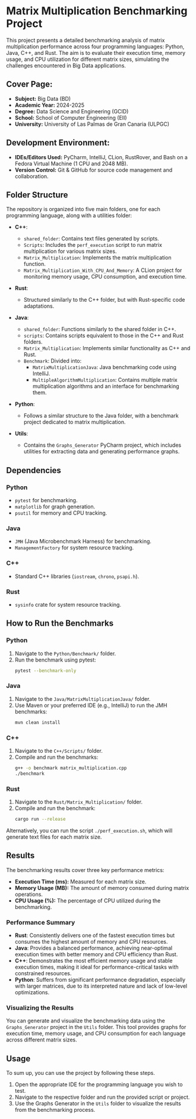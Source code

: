 # Matrix Multiplication Benchmarking Project

This project presents a detailed benchmarking analysis of matrix multiplication performance across four programming languages: Python, Java, C++, and Rust. The aim is to evaluate their execution time, memory usage, and CPU utilization for different matrix sizes, simulating the challenges encountered in Big Data applications.

## Cover Page:

- **Subject:** Big Data (BD)
- **Academic Year:** 2024-2025
- **Degree:** Data Science and Engineering (GCID)
- **School:** School of Computer Engineering (EII)
- **University:** University of Las Palmas de Gran Canaria (ULPGC)

## Development Environment:

- **IDEs/Editors Used:** PyCharm, IntelliJ, CLion, RustRover, and Bash on a Fedora Virtual Machine (1 CPU and 2048 MB).
- **Version Control:** Git & GitHub for source code management and collaboration.

## Folder Structure

The repository is organized into five main folders, one for each programming language, along with a utilities folder:

- **C++**:
  - `shared_folder`: Contains text files generated by scripts.
  - `Scripts`: Includes the `perf_execution` script to run matrix multiplication for various matrix sizes.
  - `Matrix_Multiplication`: Implements the matrix multiplication function.
  - `Matrix_Multiplication_With_CPU_And_Memory`: A CLion project for monitoring memory usage, CPU consumption, and execution time.

- **Rust**:
  - Structured similarly to the C++ folder, but with Rust-specific code adaptations.

- **Java**:
  - `shared_folder`: Functions similarly to the shared folder in C++.
  - `scripts`: Contains scripts equivalent to those in the C++ and Rust folders.
  - `Matrix_Multiplication`: Implements similar functionality as C++ and Rust.
  - `Benchmark`: Divided into:
    - `MatrixMultiplicationJava`: Java benchmarking code using IntelliJ.
    - `MultipleAlgorithmMultiplication`: Contains multiple matrix multiplication algorithms and an interface for benchmarking them.

- **Python**:
  - Follows a similar structure to the Java folder, with a benchmark project dedicated to matrix multiplication.

- **Utils**:
  - Contains the `Graphs_Generator` PyCharm project, which includes utilities for extracting data and generating performance graphs.

## Dependencies

### Python
- `pytest` for benchmarking.
- `matplotlib` for graph generation.
- `psutil` for memory and CPU tracking.

### Java
- `JMH` (Java Microbenchmark Harness) for benchmarking.
- `ManagementFactory` for system resource tracking.

### C++
- Standard C++ libraries (`iostream`, `chrono`, `psapi.h`).

### Rust
- `sysinfo` crate for system resource tracking.

## How to Run the Benchmarks

### Python
1. Navigate to the `Python/Benchmark/` folder.
2. Run the benchmark using pytest:
    ```bash
    pytest --benchmark-only
    ```

### Java
1. Navigate to the `Java/MatrixMultiplicationJava/` folder.
2. Use Maven or your preferred IDE (e.g., IntelliJ) to run the JMH benchmarks:
    ```bash
    mvn clean install
    ```

### C++
1. Navigate to the `C++/Scripts/` folder.
2. Compile and run the benchmarks:
    ```bash
    g++ -o benchmark matrix_multiplication.cpp
    ./benchmark
    ```

### Rust
1. Navigate to the `Rust/Matrix_Multiplication/` folder.
2. Compile and run the benchmark:
    ```bash
    cargo run --release
    ```

Alternatively, you can run the script `./perf_execution.sh`, which will generate text files for each matrix size.

## Results

The benchmarking results cover three key performance metrics:

- **Execution Time (ms):** Measured for each matrix size.
- **Memory Usage (MB):** The amount of memory consumed during matrix operations.
- **CPU Usage (%):** The percentage of CPU utilized during the benchmarking.

### Performance Summary

- **Rust**: Consistently delivers one of the fastest execution times but consumes the highest amount of memory and CPU resources.
- **Java**: Provides a balanced performance, achieving near-optimal execution times with better memory and CPU efficiency than Rust.
- **C++**: Demonstrates the most efficient memory usage and stable execution times, making it ideal for performance-critical tasks with constrained resources.
- **Python**: Suffers from significant performance degradation, especially with larger matrices, due to its interpreted nature and lack of low-level optimizations.

### Visualizing the Results

You can generate and visualize the benchmarking data using the `Graphs_Generator` project in the `Utils` folder. This tool provides graphs for execution time, memory usage, and CPU consumption for each language across different matrix sizes.

## Usage
To sum up, you can use the project by following these steps.

1. Open the appropriate IDE for the programming language you wish to test.
2. Navigate to the respective folder and run the provided script or project.
3. Use the Graphs Generator in the `Utils` folder to visualize the results from the benchmarking process.
